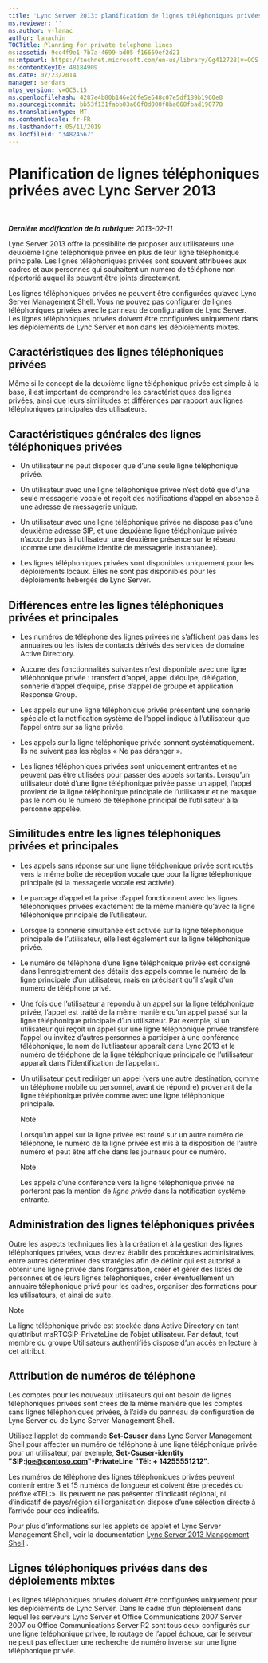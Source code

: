 ```yaml
---
title: 'Lync Server 2013: planification de lignes téléphoniques privées'
ms.reviewer: ''
ms.author: v-lanac
author: lanachin
TOCTitle: Planning for private telephone lines
ms:assetid: 9cc4f9e1-7b7a-4699-bd05-f16669ef2d21
ms:mtpsurl: https://technet.microsoft.com/en-us/library/Gg412728(v=OCS.15)
ms:contentKeyID: 48184909
ms.date: 07/23/2014
manager: serdars
mtps_version: v=OCS.15
ms.openlocfilehash: 4287e4b80b146e26fe5e548c07e5df189b1960e8
ms.sourcegitcommit: bb53f131fabb03a66f0d000f8ba668fbad190778
ms.translationtype: MT
ms.contentlocale: fr-FR
ms.lasthandoff: 05/11/2019
ms.locfileid: "34824567"
---
```

<div data-xmlns="http://www.w3.org/1999/xhtml">

<div class="topic" data-xmlns="http://www.w3.org/1999/xhtml" data-msxsl="urn:schemas-microsoft-com:xslt" data-cs="http://msdn.microsoft.com/en-us/">

<div data-asp="http://msdn2.microsoft.com/asp">

# <a name="planning-for-private-telephone-lines-with-lync-server-2013"></a>Planification de lignes téléphoniques privées avec Lync Server 2013

</div>

<div id="mainSection">

<div id="mainBody">

<span> </span>

_**Dernière modification de la rubrique:** 2013-02-11_

Lync Server 2013 offre la possibilité de proposer aux utilisateurs une deuxième ligne téléphonique privée en plus de leur ligne téléphonique principale. Les lignes téléphoniques privées sont souvent attribuées aux cadres et aux personnes qui souhaitent un numéro de téléphone non répertorié auquel ils peuvent être joints directement.

Les lignes téléphoniques privées ne peuvent être configurées qu’avec Lync Server Management Shell. Vous ne pouvez pas configurer de lignes téléphoniques privées avec le panneau de configuration de Lync Server. Les lignes téléphoniques privées doivent être configurées uniquement dans les déploiements de Lync Server et non dans les déploiements mixtes.

<div>

## <a name="characteristics-of-private-telephone-lines"></a>Caractéristiques des lignes téléphoniques privées

Même si le concept de la deuxième ligne téléphonique privée est simple à la base, il est important de comprendre les caractéristiques des lignes privées, ainsi que leurs similitudes et différences par rapport aux lignes téléphoniques principales des utilisateurs.

<div>

## <a name="general-characteristics-of-private-telephone-lines"></a>Caractéristiques générales des lignes téléphoniques privées

  - Un utilisateur ne peut disposer que d’une seule ligne téléphonique privée.

  - Un utilisateur avec une ligne téléphonique privée n’est doté que d’une seule messagerie vocale et reçoit des notifications d’appel en absence à une adresse de messagerie unique.

  - Un utilisateur avec une ligne téléphonique privée ne dispose pas d’une deuxième adresse SIP, et une deuxième ligne téléphonique privée n’accorde pas à l’utilisateur une deuxième présence sur le réseau (comme une deuxième identité de messagerie instantanée).

  - Les lignes téléphoniques privées sont disponibles uniquement pour les déploiements locaux. Elles ne sont pas disponibles pour les déploiements hébergés de Lync Server.

</div>

<div>

## <a name="how-private-telephone-lines-differ-from-primary-telephone-lines"></a>Différences entre les lignes téléphoniques privées et principales

  - Les numéros de téléphone des lignes privées ne s’affichent pas dans les annuaires ou les listes de contacts dérivés des services de domaine Active Directory.

  - Aucune des fonctionnalités suivantes n’est disponible avec une ligne téléphonique privée : transfert d’appel, appel d’équipe, délégation, sonnerie d’appel d’équipe, prise d’appel de groupe et application Response Group.

  - Les appels sur une ligne téléphonique privée présentent une sonnerie spéciale et la notification système de l’appel indique à l’utilisateur que l’appel entre sur sa ligne privée.

  - Les appels sur la ligne téléphonique privée sonnent systématiquement. Ils ne suivent pas les règles « Ne pas déranger ».

  - Les lignes téléphoniques privées sont uniquement entrantes et ne peuvent pas être utilisées pour passer des appels sortants. Lorsqu’un utilisateur doté d’une ligne téléphonique privée passe un appel, l’appel provient de la ligne téléphonique principale de l’utilisateur et ne masque pas le nom ou le numéro de téléphone principal de l’utilisateur à la personne appelée.

</div>

<div>

## <a name="how-private-telephone-lines-are-similar-to-primary-telephone-lines"></a>Similitudes entre les lignes téléphoniques privées et principales

  - Les appels sans réponse sur une ligne téléphonique privée sont routés vers la même boîte de réception vocale que pour la ligne téléphonique principale (si la messagerie vocale est activée).

  - Le parcage d’appel et la prise d’appel fonctionnent avec les lignes téléphoniques privées exactement de la même manière qu’avec la ligne téléphonique principale de l’utilisateur.

  - Lorsque la sonnerie simultanée est activée sur la ligne téléphonique principale de l’utilisateur, elle l’est également sur la ligne téléphonique privée.

  - Le numéro de téléphone d’une ligne téléphonique privée est consigné dans l’enregistrement des détails des appels comme le numéro de la ligne principale d’un utilisateur, mais en précisant qu’il s’agit d’un numéro de téléphone privé.

  - Une fois que l’utilisateur a répondu à un appel sur la ligne téléphonique privée, l’appel est traité de la même manière qu’un appel passé sur la ligne téléphonique principale d’un utilisateur. Par exemple, si un utilisateur qui reçoit un appel sur une ligne téléphonique privée transfère l’appel ou invitez d’autres personnes à participer à une conférence téléphonique, le nom de l’utilisateur apparaît dans Lync 2013 et le numéro de téléphone de la ligne téléphonique principale de l’utilisateur apparaît dans l’identification de l’appelant.

  - Un utilisateur peut rediriger un appel (vers une autre destination, comme un téléphone mobile ou personnel, avant de répondre) provenant de la ligne téléphonique privée comme avec une ligne téléphonique principale.
    
    <div>
    

    > [!NOTE]  
    > Lorsqu’un appel sur la ligne privée est routé sur un autre numéro de téléphone, le numéro de la ligne privée est mis à la disposition de l’autre numéro et peut être affiché dans les journaux pour ce numéro.

    
    </div>
    
    <div>
    

    > [!NOTE]  
    > Les appels d’une conférence vers la ligne téléphonique privée ne porteront pas la mention de <EM>ligne privée</EM> dans la notification système entrante.

    
    </div>

</div>

</div>

<div>

## <a name="administering-private-telephone-lines"></a>Administration des lignes téléphoniques privées

Outre les aspects techniques liés à la création et à la gestion des lignes téléphoniques privées, vous devrez établir des procédures administratives, entre autres déterminer des stratégies afin de définir qui est autorisé à obtenir une ligne privée dans l’organisation, créer et gérer des listes de personnes et de leurs lignes téléphoniques, créer éventuellement un annuaire téléphonique privé pour les cadres, organiser des formations pour les utilisateurs, et ainsi de suite.

<div>


> [!NOTE]  
> La ligne téléphonique privée est stockée dans Active Directory en tant qu’attribut msRTCSIP-PrivateLine de l’objet utilisateur. Par défaut, tout membre du groupe Utilisateurs authentifiés dispose d’un accès en lecture à cet attribut.



</div>

<div>

## <a name="assigning-telephone-numbers"></a>Attribution de numéros de téléphone

Les comptes pour les nouveaux utilisateurs qui ont besoin de lignes téléphoniques privées sont créés de la même manière que les comptes sans lignes téléphoniques privées, à l’aide du panneau de configuration de Lync Server ou de Lync Server Management Shell.

Utilisez l’applet de commande **Set-Csuser** dans Lync Server Management Shell pour affecter un numéro de téléphone à une ligne téléphonique privée pour un utilisateur, par exemple, **Set-Csuser-identity "SIP:joe@contoso.com"-PrivateLine "Tél: + 14255551212"**.

Les numéros de téléphone des lignes téléphoniques privées peuvent contenir entre 3 et 15 numéros de longueur et doivent être précédés du préfixe «TEL:». Ils peuvent ne pas présenter d’indicatif régional, ni d’indicatif de pays/région si l’organisation dispose d’une sélection directe à l’arrivée pour ces indicatifs.

Pour plus d’informations sur les applets de applet et Lync Server Management Shell, voir la documentation [Lync Server 2013 Management Shell](lync-server-2013-lync-server-management-shell.md) .

</div>

<div>

## <a name="private-telephone-lines-in-mixed-deployments"></a>Lignes téléphoniques privées dans des déploiements mixtes

Les lignes téléphoniques privées doivent être configurées uniquement pour les déploiements de Lync Server. Dans le cadre d’un déploiement dans lequel les serveurs Lync Server et Office Communications 2007 Server 2007 ou Office Communications Server R2 sont tous deux configurés sur une ligne téléphonique privée, le routage de l’appel échoue, car le serveur ne peut pas effectuer une recherche de numéro inverse sur une ligne téléphonique privée.

</div>

</div>

</div>

<span> </span>

</div>

</div>

</div>

